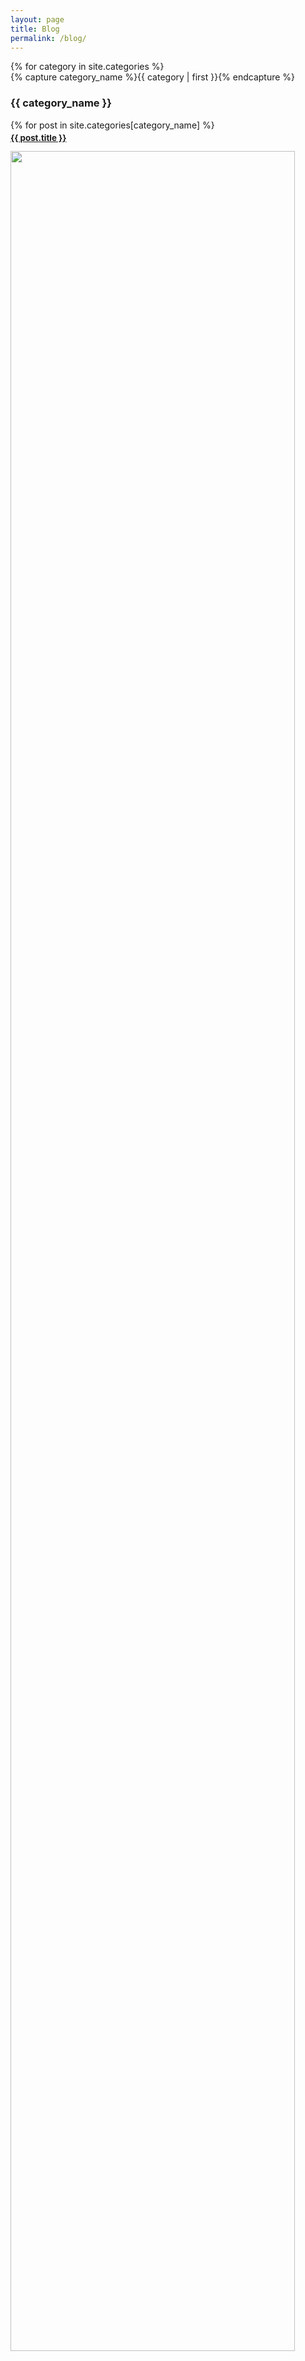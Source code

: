 ```yaml
---
layout: page
title: Blog
permalink: /blog/
---
```


<div id="archives">
{% for category in site.categories %}
  <div class="archive-group">
    {% capture category_name %}{{ category | first }}{% endcapture %}
    <div id="#{{ category_name | slugize }}"></div>
    <p></p>
    <h3 class="category-head">{{ category_name }}</h3>
    <a name="{{ category_name | slugize }}"></a>
    {% for post in site.categories[category_name] %}
    <article class="archive-item">
      <a href="{{ site.baseurl }}{{ post.url }}">
        <div class="row">
          <div class="column">
            <div class="post">
              <h3 style="margin-top:4px; horizontal-align: middle; font-size:95%;">{{ post.title }}</h3>
              <img style="width:95%; height:95%;" src="{{ site.baseurl }}/images/thumbnail/{{ post.thumbnail }}">
            </div>
          </div>
        </div>
      </a>
    </article>
    {% endfor %}
  </div>
{% endfor %}
</div>
